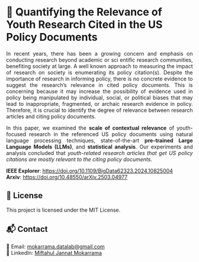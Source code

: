 # 🚀 Quantifying the Relevance of Youth Research Cited in the US Policy Documents
 
<p align="justify">
In recent years, there has been a growing concern
 and emphasis on conducting research beyond academic or sci
entific research communities, benefiting society at large. A well
known approach to measuring the impact of research on society
 is enumerating its policy citation(s). Despite the importance of
 research in informing policy, there is no concrete evidence to
 suggest the research’s relevance in cited policy documents. This
 is concerning because it may increase the possibility of evidence
 used in policy being manipulated by individual, social, or political
 biases that may lead to inappropriate, fragmented, or archaic
 research evidence in policy. Therefore, it is crucial to identify the
 degree of relevance between research articles and citing policy
 documents. </p>

<p align="justify">
 In this paper, we examined the <b>scale of contextual relevance</b> of youth-focused research in the referenced US policy documents using natural language processing techniques, state-of-the-art <b> pre-trained Large Language Models (LLMs)</b>, and <b> statistical analysis</b>. Our experiments and analysis concluded that <i> youth-related research articles that get US policy citations are mostly relevant to the citing policy documents. </i> </p>
 

<b>IEEE Explorer</b>: https://doi.org/10.1109/BigData62323.2024.10825004 \
<b>Arxiv</b>: https://doi.org/10.48550/arXiv.2503.04977

## 📄 License

This project is licensed under the MIT License.

## 📬 Contact

📧 Email: [mokarrama.datalab@gmail.com](mailto:mokarrama.datalab@gmail.com)\
🔗 LinkedIn: [Miftahul Jannat Mokarrama](https://www.linkedin.com/in/miftahul-jannat-mokarrama)
